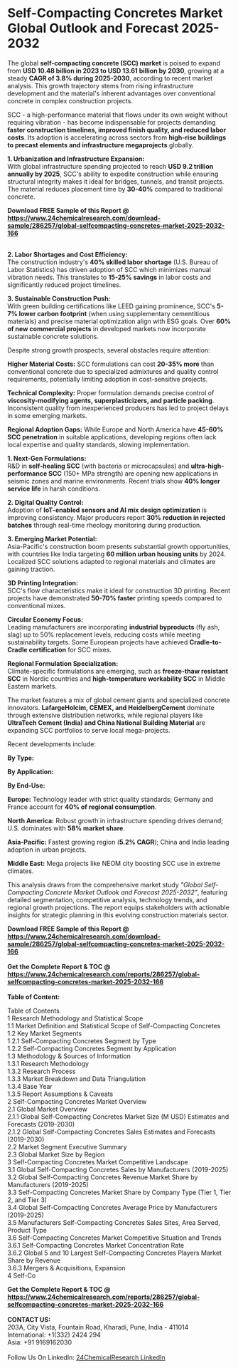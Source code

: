 <h1>Self-Compacting Concretes Market Global Outlook and Forecast 2025-2032</h1><p>The global <strong>self-compacting concrete (SCC) market</strong> is poised to expand from <strong>USD 10.48 billion in 2023 to USD 13.61 billion by 2030</strong>, growing at a steady <strong>CAGR of 3.8% during 2025-2030</strong>, according to recent market analysis. This growth trajectory stems from rising infrastructure development and the material's inherent advantages over conventional concrete in complex construction projects.</p><p>SCC - a high-performance material that flows under its own weight without requiring vibration - has become indispensable for projects demanding <strong>faster construction timelines, improved finish quality, and reduced labor costs</strong>. Its adoption is accelerating across sectors from <strong>high-rise buildings to precast elements and infrastructure megaprojects</strong> globally.</p><p><strong>1. Urbanization and Infrastructure Expansion:</strong><br>
With global infrastructure spending projected to reach <strong>USD 9.2 trillion annually by 2025</strong>, SCC's ability to expedite construction while ensuring structural integrity makes it ideal for bridges, tunnels, and transit projects. The material reduces placement time by <strong>30-40%</strong> compared to traditional concrete.</p><div><b>Download FREE Sample of this Report @ 
            <a href="https://www.24chemicalresearch.com/download-sample/286257/global-selfcompacting-concretes-market-2025-2032-166">
            https://www.24chemicalresearch.com/download-sample/286257/global-selfcompacting-concretes-market-2025-2032-166</a></b></div><br><p><strong>2. Labor Shortages and Cost Efficiency:</strong><br>
The construction industry's <strong>40% skilled labor shortage</strong> (U.S. Bureau of Labor Statistics) has driven adoption of SCC which minimizes manual vibration needs. This translates to <strong>15-25% savings</strong> in labor costs and significantly reduced project timelines.</p><p><strong>3. Sustainable Construction Push:</strong><br>
With green building certifications like LEED gaining prominence, SCC's <strong>5-7% lower carbon footprint</strong> (when using supplementary cementitious materials) and precise material optimization align with ESG goals. Over <strong>60% of new commercial projects</strong> in developed markets now incorporate sustainable concrete solutions.</p><p>Despite strong growth prospects, several obstacles require attention:</p><p><strong>Higher Material Costs:</strong> SCC formulations can cost <strong>20-35% more</strong> than conventional concrete due to specialized admixtures and quality control requirements, potentially limiting adoption in cost-sensitive projects.</p><p><strong>Technical Complexity:</strong> Proper formulation demands precise control of <strong>viscosity-modifying agents, superplasticizers, and particle packing</strong>. Inconsistent quality from inexperienced producers has led to project delays in some emerging markets.</p><p><strong>Regional Adoption Gaps:</strong> While Europe and North America have <strong>45-60% SCC penetration</strong> in suitable applications, developing regions often lack local expertise and quality standards, slowing implementation.</p><p><strong>1. Next-Gen Formulations:</strong><br>
R&amp;D in <strong>self-healing SCC</strong> (with bacteria or microcapsules) and <strong>ultra-high-performance SCC</strong> (150+ MPa strength) are opening new applications in seismic zones and marine environments. Recent trials show <strong>40% longer service life</strong> in harsh conditions.</p><p><strong>2. Digital Quality Control:</strong><br>
Adoption of <strong>IoT-enabled sensors and AI mix design optimization</strong> is improving consistency. Major producers report <strong>30% reduction in rejected batches</strong> through real-time rheology monitoring during production.</p><p><strong>3. Emerging Market Potential:</strong><br>
Asia-Pacific's construction boom presents substantial growth opportunities, with countries like India targeting <strong>60 million urban housing units</strong> by 2024. Localized SCC solutions adapted to regional materials and climates are gaining traction.</p><p><strong>3D Printing Integration:</strong><br>
	SCC's flow characteristics make it ideal for construction 3D printing. Recent projects have demonstrated <strong>50-70% faster</strong> printing speeds compared to conventional mixes.</p><p><strong>Circular Economy Focus:</strong><br>
Leading manufacturers are incorporating <strong>industrial byproducts</strong> (fly ash, slag) up to 50% replacement levels, reducing costs while meeting sustainability targets. Some European projects have achieved <strong>Cradle-to-Cradle certification</strong> for SCC mixes.</p><p><strong>Regional Formulation Specialization:</strong><br>
Climate-specific formulations are emerging, such as <strong>freeze-thaw resistant SCC</strong> in Nordic countries and <strong>high-temperature workability SCC</strong> in Middle Eastern markets.</p><p>The market features a mix of global cement giants and specialized concrete innovators. <strong>LafargeHolcim, CEMEX, and HeidelbergCement</strong> dominate through extensive distribution networks, while regional players like <strong>UltraTech Cement (India) and China National Building Material</strong> are expanding SCC portfolios to serve local mega-projects.</p><p>Recent developments include:</p><p><strong>By Type:</strong></p><p><strong>By Application:</strong></p><p><strong>By End-Use:</strong></p><p><strong>Europe:</strong> Technology leader with strict quality standards; Germany and France account for <strong>40% of regional consumption</strong>.</p><p><strong>North America:</strong> Robust growth in infrastructure spending drives demand; U.S. dominates with <strong>58% market share</strong>.</p><p><strong>Asia-Pacific:</strong> Fastest growing region (<strong>5.2% CAGR</strong>); China and India leading adoption in urban projects.</p><p><strong>Middle East:</strong> Mega projects like NEOM city boosting SCC use in extreme climates.</p><p>This analysis draws from the comprehensive market study <em>"Global Self-Compacting Concrete Market Outlook and Forecast 2025-2032"</em>, featuring detailed segmentation, competitive analysis, technology trends, and regional growth projections. The report equips stakeholders with actionable insights for strategic planning in this evolving construction materials sector.</p><div><b>Download FREE Sample of this Report @ 
            <a href="https://www.24chemicalresearch.com/download-sample/286257/global-selfcompacting-concretes-market-2025-2032-166">
            https://www.24chemicalresearch.com/download-sample/286257/global-selfcompacting-concretes-market-2025-2032-166</a></b></div><br><div><b>Get the Complete Report & TOC @ 
            <a href="https://www.24chemicalresearch.com/reports/286257/global-selfcompacting-concretes-market-2025-2032-166">
            https://www.24chemicalresearch.com/reports/286257/global-selfcompacting-concretes-market-2025-2032-166</a></b></div><br>
            <b>Table of Content:</b><p>Table of Contents<br />
1 Research Methodology and Statistical Scope<br />
1.1 Market Definition and Statistical Scope of Self-Compacting Concretes<br />
1.2 Key Market Segments<br />
1.2.1 Self-Compacting Concretes Segment by Type<br />
1.2.2 Self-Compacting Concretes Segment by Application<br />
1.3 Methodology & Sources of Information<br />
1.3.1 Research Methodology<br />
1.3.2 Research Process<br />
1.3.3 Market Breakdown and Data Triangulation<br />
1.3.4 Base Year<br />
1.3.5 Report Assumptions & Caveats<br />
2 Self-Compacting Concretes Market Overview<br />
2.1 Global Market Overview<br />
2.1.1 Global Self-Compacting Concretes Market Size (M USD) Estimates and Forecasts (2019-2030)<br />
2.1.2 Global Self-Compacting Concretes Sales Estimates and Forecasts (2019-2030)<br />
2.2 Market Segment Executive Summary<br />
2.3 Global Market Size by Region<br />
3 Self-Compacting Concretes Market Competitive Landscape<br />
3.1 Global Self-Compacting Concretes Sales by Manufacturers (2019-2025)<br />
3.2 Global Self-Compacting Concretes Revenue Market Share by Manufacturers (2019-2025)<br />
3.3 Self-Compacting Concretes Market Share by Company Type (Tier 1, Tier 2, and Tier 3)<br />
3.4 Global Self-Compacting Concretes Average Price by Manufacturers (2019-2025)<br />
3.5 Manufacturers Self-Compacting Concretes Sales Sites, Area Served, Product Type<br />
3.6 Self-Compacting Concretes Market Competitive Situation and Trends<br />
3.6.1 Self-Compacting Concretes Market Concentration Rate<br />
3.6.2 Global 5 and 10 Largest Self-Compacting Concretes Players Market Share by Revenue<br />
3.6.3 Mergers & Acquisitions, Expansion<br />
4 Self-Co</p><div><b>Get the Complete Report & TOC @ 
            <a href="https://www.24chemicalresearch.com/reports/286257/global-selfcompacting-concretes-market-2025-2032-166">
            https://www.24chemicalresearch.com/reports/286257/global-selfcompacting-concretes-market-2025-2032-166</a></b></div><br><b>CONTACT US:</b><br>
            203A, City Vista, Fountain Road, Kharadi, Pune, India - 411014<br>
            International: +1(332) 2424 294<br>
            Asia: +91 9169162030 <br><br>
            Follow Us On LinkedIn: <a href="https://www.linkedin.com/company/24chemicalresearch/">24ChemicalResearch LinkedIn</a>